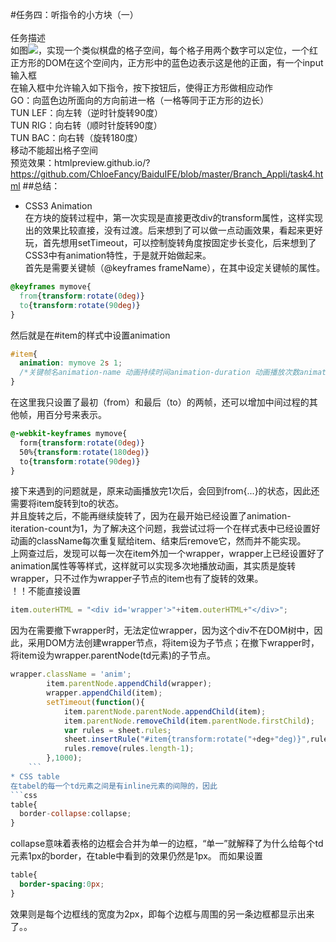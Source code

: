 #任务四：听指令的小方块（一）<br>
<br>任务描述
<br>如图![](http://7xrp04.com1.z0.glb.clouddn.com/task_2_33_1.jpg)，实现一个类似棋盘的格子空间，每个格子用两个数字可以定位，一个红正方形的DOM在这个空间内，正方形中的蓝色边表示这是他的正面，有一个input输入框
<br>在输入框中允许输入如下指令，按下按钮后，使得正方形做相应动作
<br>GO：向蓝色边所面向的方向前进一格（一格等同于正方形的边长）
<br>TUN LEF：向左转（逆时针旋转90度）
<br>TUN RIG：向右转（顺时针旋转90度）
<br>TUN BAC：向右转（旋转180度）
<br>移动不能超出格子空间
<br>预览效果：htmlpreview.github.io/?https://github.com/ChloeFancy/BaiduIFE/blob/master/Branch_Appli/task4.html
##总结：
* CSS3 Animation
<br>在方块的旋转过程中，第一次实现是直接更改div的transform属性，这样实现出的效果比较直接，没有过渡。后来想到了可以做一点动画效果，看起来更好玩，首先想用setTimeout，可以控制旋转角度按固定步长变化，后来想到了CSS3中有animation特性，于是就开始做起来。
<br>首先是需要关键帧（@keyframes frameName），在其中设定关键帧的属性。
```css
@keyframes mymove{
  from{transform:rotate(0deg)}
  to{transform:rotate(90deg)}
}
```
然后就是在#item的样式中设置animation
```css
#item{
  animation: mymove 2s 1;
  /*关键帧名animation-name 动画持续时间animation-duration 动画播放次数animation-iteration-count*/
}
```
在这里我只设置了最初（from）和最后（to）的两帧，还可以增加中间过程的其他帧，用百分号来表示。
```css
@-webkit-keyframes mymove{
  form{transform:rotate(0deg)}
  50%{transform:rotate(180deg)}
  to{transform:rotate(90deg)}
}
```
接下来遇到的问题就是，原来动画播放完1次后，会回到from{...}的状态，因此还需要将item旋转到to的状态。
<br>并且旋转之后，不能再继续旋转了，因为在最开始已经设置了animation-iteration-count为1，为了解决这个问题，我尝试过将一个在样式表中已经设置好动画的className每次重复赋给item、结束后remove它，然而并不能实现。
<br>上网查过后，发现可以每一次在item外加一个wrapper，wrapper上已经设置好了animation属性等等样式，这样就可以实现多次地播放动画，其实质是旋转wrapper，只不过作为wrapper子节点的item也有了旋转的效果。
<br>！！不能直接设置
```javascript
item.outerHTML = "<div id='wrapper'>"+item.outerHTML+"</div>";
```
因为在需要撤下wrapper时，无法定位wrapper，因为这个div不在DOM树中，因此，采用DOM方法创建wrapper节点，将item设为子节点；在撤下wrapper时，将item设为wrapper.parentNode(td元素)的子节点。
```javascript
wrapper.className = 'anim';
		item.parentNode.appendChild(wrapper);
		wrapper.appendChild(item);
		setTimeout(function(){
			item.parentNode.parentNode.appendChild(item);
			item.parentNode.removeChild(item.parentNode.firstChild);
			var rules = sheet.rules;
			sheet.insertRule("#item{transform:rotate("+deg+"deg)}",rules.length-1);
			rules.remove(rules.length-1);
		},1000);
    ```
* CSS table
在tabel的每一个td元素之间是有inline元素的间隙的，因此
```css
table{
  border-collapse:collapse;
}
```
collapse意味着表格的边框会合并为单一的边框，“单一”就解释了为什么给每个td元素1px的border，在table中看到的效果仍然是1px。
而如果设置
```css
table{
  border-spacing:0px;
}
```
效果则是每个边框线的宽度为2px，即每个边框与周围的另一条边框都显示出来了。。

